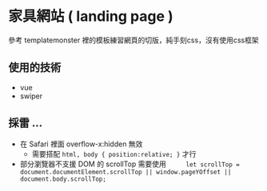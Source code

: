 # 家具網站 ( landing page )
參考 templatemonster 裡的模板練習網頁的切版，純手刻css，沒有使用css框架
## 使用的技術
* vue
* swiper
## 採雷 ...
* 在 Safari 裡面 overflow-x:hidden 無效
  * 需要搭配 `html, body { position:relative; }` 才行
* 部分瀏覽器不支援 DOM 的 scrollTop
需要使用
`      let scrollTop =
        document.documentElement.scrollTop ||
        window.pageYOffset ||
        document.body.scrollTop; `
